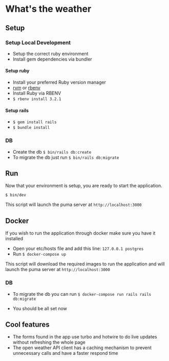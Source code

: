 # What's the weather

## Setup

### Setup Local Development
- Setup the correct ruby environment
- Install gem dependencies via bundler

#### Setup ruby
- Install your preferred Ruby version manager
- [rvm](https://rvm.io/rvm/install) or [rbenv](https://github.com/rbenv/rbenv#installation)
- Install Ruby via RBENV
- `$ rbenv install 3.2.1`

#### Setup rails
- `$ gem install rails`
- `$ bundle install`


### DB
- Create the db `$ bin/rails db:create`
- To migrate the db just run `$ bin/rails db:migrate`

## Run
Now that your environment is setup, you are ready to start the application.

`$ bin/dev`


This script will launch the puma server at `http://localhost:3000`

## Docker
If you wish to run the application through docker make sure you have it installed
- Open your etc/hosts file and add this line: `127.0.0.1 postgres`
- Run `$ docker-compose up`

This script will download the required images to run the application and will launch the puma server at `http://localhost:3000`

### DB
- To migrate the db you can run `$ docker-compose run rails rails db:migrate`

- You should be all set now


## Cool features
- The forms found in the app use turbo and hotwire to do live updates without refreshing the whole page
- The open weather API client has a caching mechanism to prevent unnecessary calls and have a faster respond time
